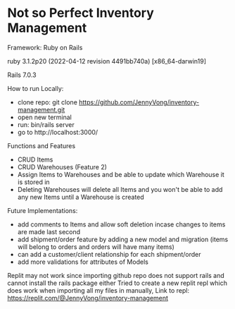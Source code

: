 # Not so Perfect Inventory Management

Framework: Ruby on Rails

ruby 3.1.2p20 (2022-04-12 revision 4491bb740a) [x86_64-darwin19]

Rails 7.0.3

How to run Locally:
- clone repo: git clone https://github.com/JennyVong/inventory-management.git
- open new terminal
- run: bin/rails server
- go to http://localhost:3000/

Functions and Features
- CRUD Items
- CRUD Warehouses (Feature 2)
- Assign Items to Warehouses and be able to update which Warehouse it is stored in
- Deleting Warehouses will delete all Items and you won't be able to add any new Items until a Warehouse is created

Future Implementations:
- add comments to Items and allow soft deletion incase changes to items are made last second
- add shipment/order feature by adding a new model and migration (items will belong to orders and orders will have many items)
- can add a customer/client relationship for each shipment/order
- add more validations for attributes of Models

Replit may not work since importing github repo does not support rails and cannot install the rails package either
Tried to create a new replit repl which does work when importing all my files in manually,
Link to repl: https://replit.com/@JennyVong/inventory-management
